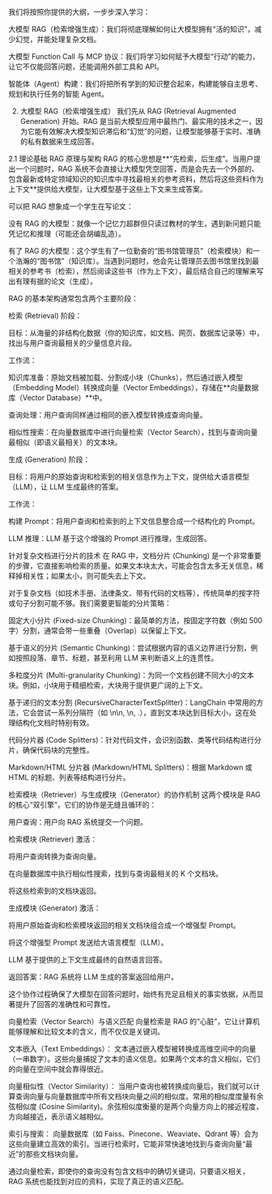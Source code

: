 我们将按照你提供的大纲，一步步深入学习：

大模型 RAG（检索增强生成）：我们将彻底理解如何让大模型拥有“活的知识”，减少幻觉，并能处理复杂文档。

大模型 Function Call 与 MCP 协议：我们将学习如何赋予大模型“行动”的能力，让它不仅能回答问题，还能调用外部工具和 API。

智能体（Agent）构建：我们将把所有学到的知识整合起来，构建能够自主思考、规划和执行任务的智能 Agent。

2. 大模型 RAG（检索增强生成）
我们先从 RAG (Retrieval Augmented Generation) 开始。RAG 是当前大模型应用中最热门、最实用的技术之一，因为它能有效解决大模型知识滞后和“幻觉”的问题，让模型能够基于实时、准确的私有数据来生成回答。

2.1 理论基础
RAG 原理与架构
RAG 的核心思想是**“先检索，后生成”。当用户提出一个问题时，RAG 系统不会直接让大模型凭空回答，而是会先去一个外部的、包含最新或特定领域知识的知识库中寻找最相关的参考资料，然后将这些资料作为上下文**提供给大模型，让大模型基于这些上下文来生成答案。

可以把 RAG 想象成一个学生在写论文：

没有 RAG 的大模型：就像一个记忆力超群但只读过教材的学生，遇到新问题只能凭记忆和推理（可能还会胡编乱造）。

有了 RAG 的大模型：这个学生有了一位勤奋的“图书馆管理员”（检索模块）和一个浩瀚的“图书馆”（知识库）。当遇到问题时，他会先让管理员去图书馆里找到最相关的参考书（检索），然后阅读这些书（作为上下文），最后结合自己的理解来写出有理有据的论文（生成）。

RAG 的基本架构通常包含两个主要阶段：

检索 (Retrieval) 阶段：

目标：从海量的非结构化数据（你的知识库，如文档、网页、数据库记录等）中，找出与用户查询最相关的少量信息片段。

工作流：

知识库准备：原始文档被加载、分割成小块（Chunks），然后通过嵌入模型（Embedding Model）转换成向量（Vector Embeddings），存储在**向量数据库（Vector Database）**中。

查询处理：用户查询同样通过相同的嵌入模型转换成查询向量。

相似性搜索：在向量数据库中进行向量检索（Vector Search），找到与查询向量最相似（即语义最相关）的文本块。

生成 (Generation) 阶段：

目标：将用户的原始查询和检索到的相关信息作为上下文，提供给大语言模型（LLM），让 LLM 生成最终的答案。

工作流：

构建 Prompt：将用户查询和检索到的上下文信息整合成一个结构化的 Prompt。

LLM 推理：LLM 基于这个增强的 Prompt 进行推理，生成回答。

针对复杂文档进行分片的技术
在 RAG 中，文档分片 (Chunking) 是一个非常重要的步骤，它直接影响检索的质量。如果文本块太大，可能会包含太多无关信息，稀释掉相关性；如果太小，则可能失去上下文。

对于复杂文档（如技术手册、法律条文、带有代码的文档等），传统简单的按字符或句子分割可能不够。我们需要更智能的分片策略：

固定大小分片 (Fixed-size Chunking)：最简单的方法，按固定字符数（例如 500 字）分割，通常会带一些重叠（Overlap）以保留上下文。

基于语义的分片 (Semantic Chunking)：尝试根据内容的语义边界进行分割，例如按照段落、章节、标题，甚至利用 LLM 来判断语义上的连贯性。

多粒度分片 (Multi-granularity Chunking)：为同一个文档创建不同大小的文本块。例如，小块用于精细检索，大块用于提供更广阔的上下文。

基于递归的文本分割 (RecursiveCharacterTextSplitter)：LangChain 中常用的方法，它会尝试一系列分隔符（如 \n\n, \n, .），直到文本块达到目标大小，这在处理结构化文档时特别有效。

代码分片器 (Code Splitters)：针对代码文件，会识别函数、类等代码结构进行分片，确保代码块的完整性。

Markdown/HTML 分片器 (Markdown/HTML Splitters)：根据 Markdown 或 HTML 的标题、列表等结构进行分片。

检索模块（Retriever）与生成模块（Generator）的协作机制
这两个模块是 RAG 的核心“双引擎”，它们的协作是无缝且循环的：

用户查询：用户向 RAG 系统提交一个问题。

检索模块 (Retriever) 激活：

将用户查询转换为查询向量。

在向量数据库中执行相似性搜索，找到与查询最相关的 K 个文档块。

将这些检索到的文档块返回。

生成模块 (Generator) 激活：

将用户原始查询和检索模块返回的相关文档块组合成一个增强型 Prompt。

将这个增强型 Prompt 发送给大语言模型（LLM）。

LLM 基于提供的上下文生成最终的自然语言回答。

返回答案：RAG 系统将 LLM 生成的答案返回给用户。

这个协作过程确保了大模型在回答问题时，始终有充足且相关的事实依据，从而显著提升了回答的准确性和可靠性。

向量检索（Vector Search）与语义匹配
向量检索是 RAG 的“心脏”，它让计算机能够理解和比较文本的含义，而不仅仅是关键词。

文本嵌入（Text Embeddings）： 文本通过嵌入模型被转换成高维空间中的向量（一串数字）。这些向量捕捉了文本的语义信息。如果两个文本的含义相似，它们的向量在空间中就会靠得很近。

向量相似性（Vector Similarity）： 当用户查询也被转换成向量后，我们就可以计算查询向量与向量数据库中所有文档块向量之间的相似度。常用的相似度度量有余弦相似度 (Cosine Similarity)。余弦相似度衡量的是两个向量方向上的接近程度，方向越接近，表示语义越相似。

索引与搜索： 向量数据库（如 Faiss、Pinecone、Weaviate、Qdrant 等）会为这些向量建立高效的索引。当进行检索时，它能非常快速地找到与查询向量“最近”的那些文档块向量。

通过向量检索，即使你的查询没有包含文档中的确切关键词，只要语义相关，RAG 系统也能找到对应的资料，实现了真正的语义匹配。